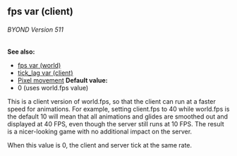 ## fps var (client) 
###### BYOND Version 511
**See also:**
*   [fps var (world)](/ref/world/var/fps.md) 
*   [tick_lag var (client)](/ref/client/var/tick_lag.md) 
*   [Pixel movement](/ref/%7Bnotes%7D/pixel-movement.md) <!-- -->
**Default value:**
*   0 (uses world.fps value)


This is a client version of world.fps, so that the client can
run at a faster speed for animations. For example, setting client.fps to
40 while world.fps is the default 10 will mean that all animations and
glides are smoothed out and displayed at 40 FPS, even though the server
still runs at 10 FPS. The result is a nicer-looking game with no
additional impact on the server. 

When this value is 0, the
client and server tick at the same rate.
